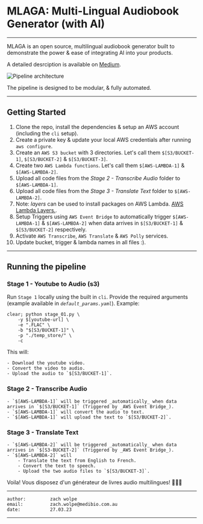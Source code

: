 # MLAGA: Multi-Lingual Audiobook Generator (with AI)
-----

MLAGA is an open source, multilingual audiobook generator built to demonstrate the power & ease of integrating AI into your products.

A detailed desrciption is available on [Medium](link!!!!).

![Pipeline architecture](./depedencies/architecture.png)

The pipeline is designed to be modular, & fully automated.

---
## Getting Started

1. Clone the repo, install the dependencies & setup an AWS account (including the `cli` setup).
2. Create a private key & update your local AWS credentials after running `aws configure`.
3. Create an `AWS S3 bucket` with $3$ directories. Let's call them `$[S3/BUCKET-1]`, `$[S3/BUCKET-2]` & `$[S3/BUCKET-3]`.
4. Create two `AWS Lambda functions`. Let's call them `$[AWS-LAMBDA-1]` & `$[AWS-LAMBDA-2]`.
5. Upload all code files from the _*Stage 2 - Transcribe Audio*_ folder to `$[AWS-LAMBDA-1]`.
6. Upload all code files from the _*Stage 3 - Translate Text*_ folder to `$[AWS-LAMBDA-2]`.
7. Note: _*layers*_ can be used to install packages on AWS Lambda. [AWS Lambda Layers.](https://docs.aws.amazon.com/lambda/latest/dg/configuration-layers.html).
7. Setup Triggers using `AWS Event Bridge` to automatically trigger `$[AWS-LAMBDA-1]` & `$[AWS-LAMBDA-2]` when data arrives in `$[S3/BUCKET-1]` & `$[S3/BUCKET-2]` respectively.
8. Activate `AWS Transcribe`, `AWS Translate` & `AWS Polly` services.
9. Update bucket, trigger & lambda names in all files :).


---
## Running the pipeline

### Stage 1 - Youtube to Audio (s3)

Run `Stage 1` locally using the built in `cli`. Provide the required arguments (example available in _`default_params.yaml`_). Example:

```
clear; python stage_01.py \
    -y $[youtube-url] \
    -e ".FLAC" \
    -b "$[S3/BUCKET-1]" \
    -p "./temp_store/" \
    -c
```

This will:

    - Download the youtube video.
    - Convert the video to audio.
    - Upload the audio to `$[S3/BUCKET-1]`.


### Stage 2 - Transcribe Audio

    - `$[AWS-LAMBDA-1]` will be triggered _automatically_ when data arrives in `$[S3/BUCKET-1]` (Triggered by _AWS Event Bridge_).
    - `$[AWS-LAMBDA-1]` will convert the audio to text.
    - `$[AWS-LAMBDA-1]` will upload the text to `$[S3/BUCKET-2]`.


### Stage 3 - Translate Text

    - `$[AWS-LAMBDA-2]` will be triggered _automatically_ when data arrives in `$[S3-BUCKET-2]` (Triggered by _AWS Event Bridge_).
    - `$[AWS-LAMBDA-2]` will
        - Translate the text from English to French.
        - Convert the text to speech.
        - Upload the two audio files to `$[S3/BUCKET-3]`.


Voila! Vous disposez d'un générateur de livres audio multilingues! 🎉🎉🎉

---
```
author:         zach wolpe
email:          zach.wolpe@medibio.com.au
date:           27.03.23
```
---